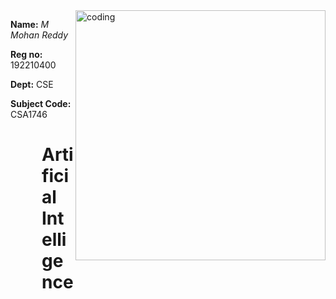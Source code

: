 
  <img align="right" alt ="coding" width="400" src="https://cdn.dribbble.com/users/1292677/screenshots/6139167/avento.gif">
<p ><b>Name:</b><i> M Mohan Reddy  </i></p>
<p ><b>Reg no:</b> 192210400 </p>
<p ><b>Dept:</b> CSE </p>
<p> <b> Subject Code: </b> CSA1746</p>


  <div style="max-width: 500px; margin-left: 50px;">
  <H1> Artificial Intelligence  </H1>
  </div>
